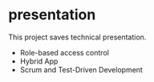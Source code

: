 # presentation

This project saves technical presentation.
+ Role-based access control
+ Hybrid App
+ Scrum and Test-Driven Development